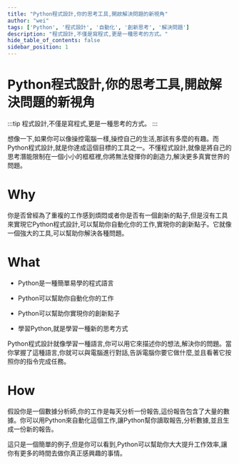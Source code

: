 ```yaml
---
title: "Python程式設計,你的思考工具,開啟解決問題的新視角"
author: "wei"
tags: ['Python', '程式設計', '自動化', '創新思考', '解決問題']
description: "程式設計,不僅是寫程式,更是一種思考的方式。"
hide_table_of_contents: false
sidebar_position: 1
---
```


# Python程式設計,你的思考工具,開啟解決問題的新視角

:::tip
程式設計,不僅是寫程式,更是一種思考的方式。
:::





想像一下,如果你可以像操控電腦一樣,操控自己的生活,那該有多麼的有趣。而Python程式設計,就是你達成這個目標的工具之一。不懂程式設計,就像是將自己的思考潛能限制在一個小小的框框裡,你將無法發揮你的創造力,解決更多真實世界的問題。

# Why

你是否曾經為了重複的工作感到煩悶或者你是否有一個創新的點子,但是沒有工具來實現它Python程式設計,可以幫助你自動化你的工作,實現你的創新點子。它就像一個強大的工具,可以幫助你解決各種問題。

# What

- Python是一種簡單易學的程式語言

- Python可以幫助你自動化你的工作

- Python可以幫助你實現你的創新點子

- 學習Python,就是學習一種新的思考方式



Python程式設計就像學習一種語言,你可以用它來描述你的想法,解決你的問題。當你掌握了這種語言,你就可以與電腦進行對話,告訴電腦你要它做什麼,並且看著它按照你的指令完成任務。

# How

假設你是一個數據分析師,你的工作是每天分析一份報告,這份報告包含了大量的數據。你可以用Python來自動化這個工作,讓Python幫你讀取報告,分析數據,並且生成一份新的報告。



這只是一個簡單的例子,但是你可以看到,Python可以幫助你大大提升工作效率,讓你有更多的時間去做你真正感興趣的事情。


